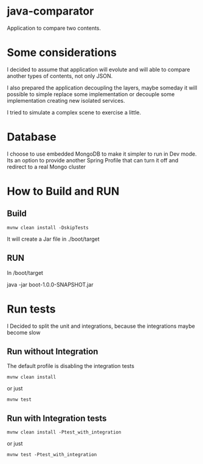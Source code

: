 # java-comparator

Application to compare two contents.

# Some considerations

I decided to assume that application will evolute and will able 
to compare another types of contents, not only JSON.

I also prepared the application decoupling the layers, 
maybe someday it will possible to simple replace some implementation or decouple 
some implementation creating new isolated services.

I tried to simulate a complex scene to exercise a little.

# Database

I choose to use embedded MongoDB to make it simpler to run in Dev mode.
Its an option to provide another Spring Profile that can turn it off and redirect to a real Mongo cluster

# How to Build and RUN

## Build

    mvnw clean install -DskipTests

It will create a Jar file in ./boot/target

## RUN

In /boot/target

java -jar boot-1.0.0-SNAPSHOT.jar

# Run tests

I Decided to split the unit and integrations, because the integrations maybe become slow

## Run without Integration

The default profile is disabling the integration tests

    mvnw clean install
    
or just

    mvnw test
    
## Run with Integration tests

    mvnw clean install -Ptest_with_integration
    
or just

    mvnw test -Ptest_with_integration
    